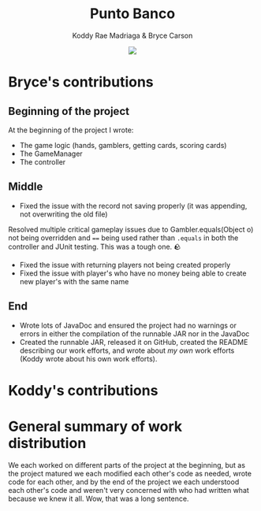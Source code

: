 <div align="center">
  <h1>Punto Banco</h1>
  <p>Koddy Rae Madriaga & Bryce Carson</p>
  <img src="https://encrypted-tbn0.gstatic.com/images?q=tbn:ANd9GcQAVrEPeCc0P2OuRUSuguXl3_RIlKh9PvWrIxEnCs0nSjdPw7kq9oM3Len9VYUMtdQOcO4&usqp=CAU">
</div>


# Bryce's contributions
## Beginning of the project
At the beginning of the project I wrote:
- The game logic (hands, gamblers, getting cards, scoring cards)
- The GameManager
- The controller

## Middle
- Fixed the issue with the record not saving properly (it was appending, not overwriting the old file)

Resolved multiple critical gameplay issues due to Gambler.equals(Object o) not being overridden and `==` being used rather than `.equals` in both the controller and JUnit testing. This was a tough one. 🪨
- Fixed the issue with returning players not being created properly
- Fixed the issue with player's who have no money being able to create new player's with the same name

## End
- Wrote lots of JavaDoc and ensured the project had no warnings or errors in either the compilation of the runnable JAR nor in the JavaDoc
- Created the runnable JAR, released it on GitHub, created the README describing our work efforts, and wrote about _my own_ work efforts (Koddy wrote about his own work efforts).

# Koddy's contributions

# General summary of work distribution
We each worked on different parts of the project at the beginning, but as the project matured we each modified each other's code as needed, wrote code for each other, and by the end of the project we each understood each other's code and weren't very concerned with who had written what because we knew it all. Wow, that was a long sentence.
